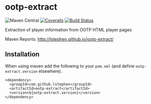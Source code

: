 # ootp-extract

![Maven Central](https://img.shields.io/maven-central/v/com.github.lstephen/ootp-extract.svg?style=plastic) [![Coveralls](https://img.shields.io/coveralls/lstephen/ootp-extract/develop.svg?style=plastic)](https://coveralls.io/r/lstephen/ootp-extract?branch=develop) [![Build Status](https://semaphoreapp.com/api/v1/projects/ada7f0d8-3343-4b32-9c63-95a9b55ca831/348663/shields_badge.svg)](https://semaphoreapp.com/levi-stephen/ootp-extract)

Extraction of player information from OOTP HTML player pages

Maven Reports: http://lstephen.github.io/ootp-extract/

## Installation

When using maven add the following to your `pom.xml` (and define `ootp-extract.version` elsewhere).

    <dependency>
      <groupId>com.github.lstephen</groupId>
      <artifactId>ootp-extract</artifactId>
      <version>${ootp-extract.version}</version>
    </dependency>

